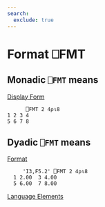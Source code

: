 ```yaml
---
search:
  exclude: true
---
```






<h1 class="heading"><span class="name">Format</span> <span class="command">⎕FMT</span></h1>


## Monadic `⎕FMT` means


[Display Form](format-monadic.md)
```apl
      ⎕FMT 2 4⍴⍳8
1 2 3 4
5 6 7 8

```

## Dyadic `⎕FMT` means


[Format](format-dyadic.md)
```apl
     'I3,F5.2' ⎕FMT 2 4⍴⍳8
  1 2.00  3 4.00
  5 6.00  7 8.00
```


[Language Elements](../symbols/language-elements.md)



